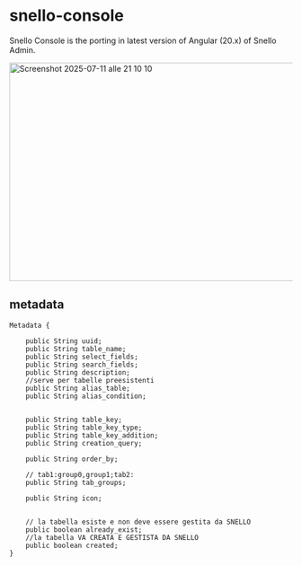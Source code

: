 # snello-console
Snello Console is the porting in latest version of Angular (20.x) of Snello Admin.


<img width="1352" height="389" alt="Screenshot 2025-07-11 alle 21 10 10" src="https://github.com/user-attachments/assets/747fc84d-f516-445e-b6c4-96e425670406" />

## metadata

```
Metadata {

    public String uuid;
    public String table_name;
    public String select_fields;
    public String search_fields;
    public String description;
    //serve per tabelle preesistenti
    public String alias_table;
    public String alias_condition;


    public String table_key;
    public String table_key_type;
    public String table_key_addition;
    public String creation_query;

    public String order_by;

    // tab1:group0,group1;tab2:
    public String tab_groups;

    public String icon;


    // la tabella esiste e non deve essere gestita da SNELLO
    public boolean already_exist;
    //la tabella VA CREATA E GESTISTA DA SNELLO
    public boolean created;
}
```

